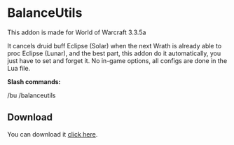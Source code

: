 # BalanceUtils
 
This addon is made for World of Warcraft 3.3.5a
 
It cancels druid buff Eclipse (Solar) when the next Wrath is already able to proc Eclipse (Lunar), and the best part, this addon do it automatically, you just have to set and forget it. No in-game options, all configs are done in the Lua file.

**Slash commands:**

/bu /balanceutils

## Download
You can download it [click here](https://github.com/SecretX33/BalanceUtils/archive/main.zip).
